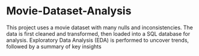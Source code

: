 # Movie-Dataset-Analysis
This project uses a movie dataset with many nulls and inconsistencies. The data is first cleaned and transformed, then loaded into a SQL database for analysis. Exploratory Data Analysis (EDA) is performed to uncover trends, followed by a summary of key insights
